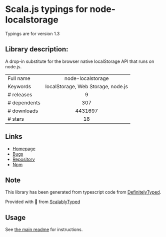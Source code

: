 
# Scala.js typings for node-localstorage

Typings are for version 1.3

## Library description:
A drop-in substitute for the browser native localStorage API that runs on node.js.

|                    |                 |
| ------------------ | :-------------: |
| Full name          | node-localstorage |
| Keywords           | localStorage, Web Storage, node.js |
| # releases         | 9 |
| # dependents       | 307 |
| # downloads        | 4431697 |
| # stars            | 18 |

## Links
- [Homepage](https://github.com/lmaccherone/node-localstorage)
- [Bugs](https://github.com/lmaccherone/node-localstorage/issues)
- [Repository](https://github.com/lmaccherone/node-localstorage)
- [Npm](https://www.npmjs.com/package/node-localstorage)
    


## Note
This library has been generated from typescript code from [DefinitelyTyped](https://definitelytyped.org).

Provided with :purple_heart: from [ScalablyTyped](https://github.com/oyvindberg/ScalablyTyped)

## Usage
See [the main readme](../../readme.md) for instructions.


